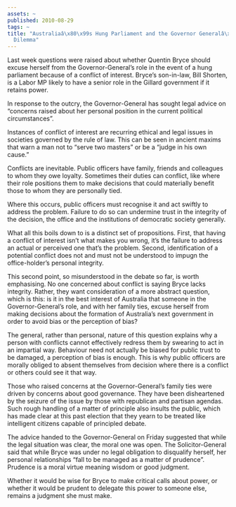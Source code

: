 ```yaml
---
assets: ~
published: 2010-08-29
tags: ~
title: "Australiaâ\x80\x99s Hung Parliament and the Governor Generalâ\x80\x99s Moral
  Dilemma"
---
```

Last week questions were raised about whether Quentin Bryce should
excuse herself from the Governor-General’s role in the event of a hung
parliament because of a conflict of interest. Bryce’s son-in-law, Bill
Shorten, is a Labor MP likely to have a senior role in the Gillard
government if it retains power.

In response to the outcry, the Governor-General has sought legal advice
on “concerns raised about her personal position in the current political
circumstances”.

Instances of conflict of interest are recurring ethical and legal issues
in societies governed by the rule of law. This can be seen in ancient
maxims that warn a man not to “serve two masters” or be a “judge in his
own cause.”

Conflicts are inevitable. Public officers have family, friends and
colleagues to whom they owe loyalty. Sometimes their duties can
conflict, like where their role positions them to make decisions that
could materially benefit those to whom they are personally tied.

Where this occurs, public officers must recognise it and act swiftly to
address the problem. Failure to do so can undermine trust in the
integrity of the decision, the office and the institutions of democratic
society generally.

What all this boils down to is a distinct set of propositions. First,
that having a conflict of interest isn’t what makes you wrong, it’s the
failure to address an actual or perceived one that’s the problem.
Second, identification of a potential conflict does not and must not be
understood to impugn the office-holder’s personal integrity.

This second point, so misunderstood in the debate so far, is worth
emphasising. No one concerned about conflict is saying Bryce lacks
integrity. Rather, they want consideration of a more abstract question,
which is this: is it in the best interest of Australia that someone in
the Governor-General’s role, and with her family ties, excuse herself
from making decisions about the formation of Australia’s next government
in order to avoid bias or the perception of bias?

The general, rather than personal, nature of this question explains why
a person with conflicts cannot effectively redress them by swearing to
act in an impartial way. Behaviour need not actually be biased for
public trust to be damaged, a perception of bias is enough. This is why
public officers are morally obliged to absent themselves from decision
where there is a conflict or others could see it that way.

Those who raised concerns at the Governor-General’s family ties were
driven by concerns about good governance. They have been disheartened by
the seizure of the issue by those with republican and partisan agendas.
Such rough handling of a matter of principle also insults the public,
which has made clear at this past election that they yearn to be treated
like intelligent citizens capable of principled debate.

The advice handed to the Governor-General on Friday suggested that while
the legal situation was clear, the moral one was open. The
Solicitor-General said that while Bryce was under no legal obligation to
disqualify herself, her personal relationships “fall to be managed as a
matter of prudence”. Prudence is a moral virtue meaning wisdom or good
judgment.

Whether it would be wise for Bryce to make critical calls about power,
or whether it would be prudent to delegate this power to someone else,
remains a judgment she must make.